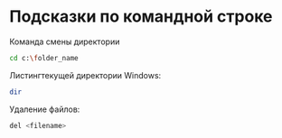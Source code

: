 # Подсказки по командной строке

Команда смены директории
```sh
cd c:\folder_name
```

Листингтекущей директории Windows:
```sh
dir
```
Удаление файлов:

```sh
del <filename>
```
